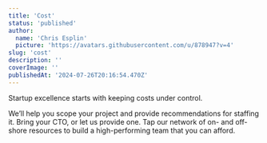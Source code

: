 ```yaml
---
title: 'Cost'
status: 'published'
author:
  name: 'Chris Esplin'
  picture: 'https://avatars.githubusercontent.com/u/878947?v=4'
slug: 'cost'
description: ''
coverImage: ''
publishedAt: '2024-07-26T20:16:54.470Z'
---
```


Startup excellence starts with keeping costs under control.

We’ll help you scope your project and provide recommendations for staffing it. Bring your CTO, or let us provide one. Tap our network of on- and off-shore resources to build a high-performing team that you can afford.
